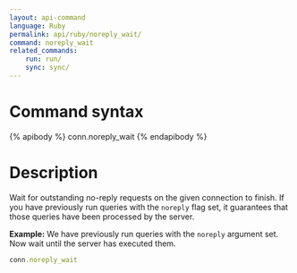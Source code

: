 ```yaml
---
layout: api-command 
language: Ruby
permalink: api/ruby/noreply_wait/
command: noreply_wait
related_commands:
    run: run/
    sync: sync/
---
```


# Command syntax #

{% apibody %}
conn.noreply_wait
{% endapibody %}

# Description #

Wait for outstanding no-reply requests on the given connection to finish. If you have
previously run queries with the `noreply` flag set, it guarantees that those queries
have been processed by the server.

__Example:__ We have previously run queries with the `noreply` argument set. Now
wait until the server has executed them.

```rb
conn.noreply_wait
```

